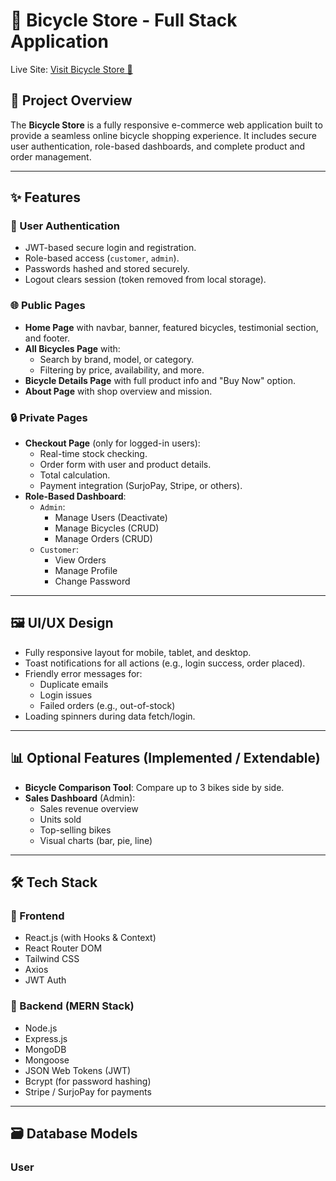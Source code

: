 # 🚴 Bicycle Store - Full Stack Application

Live Site: [Visit Bicycle Store 🚴](https://frontend4-beta.vercel.app/)

## 📌 Project Overview

The **Bicycle Store** is a fully responsive e-commerce web application built to provide a seamless online bicycle shopping experience. It includes secure user authentication, role-based dashboards, and complete product and order management.

---

## ✨ Features

### 🔐 User Authentication
- JWT-based secure login and registration.
- Role-based access (`customer`, `admin`).
- Passwords hashed and stored securely.
- Logout clears session (token removed from local storage).

### 🌐 Public Pages
- **Home Page** with navbar, banner, featured bicycles, testimonial section, and footer.
- **All Bicycles Page** with:
  - Search by brand, model, or category.
  - Filtering by price, availability, and more.
- **Bicycle Details Page** with full product info and "Buy Now" option.
- **About Page** with shop overview and mission.

### 🔒 Private Pages
- **Checkout Page** (only for logged-in users):
  - Real-time stock checking.
  - Order form with user and product details.
  - Total calculation.
  - Payment integration (SurjoPay, Stripe, or others).
- **Role-Based Dashboard**:
  - `Admin`:
    - Manage Users (Deactivate)
    - Manage Bicycles (CRUD)
    - Manage Orders (CRUD)
  - `Customer`:
    - View Orders
    - Manage Profile
    - Change Password

---

## 🖼 UI/UX Design

- Fully responsive layout for mobile, tablet, and desktop.
- Toast notifications for all actions (e.g., login success, order placed).
- Friendly error messages for:
  - Duplicate emails
  - Login issues
  - Failed orders (e.g., out-of-stock)
- Loading spinners during data fetch/login.

---

## 📊 Optional Features (Implemented / Extendable)

- **Bicycle Comparison Tool**: Compare up to 3 bikes side by side.
- **Sales Dashboard** (Admin):
  - Sales revenue overview
  - Units sold
  - Top-selling bikes
  - Visual charts (bar, pie, line)

---

## 🛠️ Tech Stack

### 🔷 Frontend
- React.js (with Hooks & Context)
- React Router DOM
- Tailwind CSS
- Axios
- JWT Auth

### 🔶 Backend (MERN Stack)
- Node.js
- Express.js
- MongoDB
- Mongoose
- JSON Web Tokens (JWT)
- Bcrypt (for password hashing)
- Stripe / SurjoPay for payments

---

## 🗃️ Database Models

### User
```js
